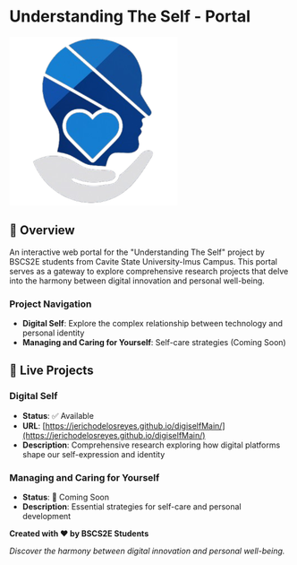 # Understanding The Self - Portal

![Portal Logo](img/portalLogo.png)

## 🌟 Overview

An interactive web portal for the "Understanding The Self" project by BSCS2E students from Cavite State University-Imus Campus. This portal serves as a gateway to explore comprehensive research projects that delve into the harmony between digital innovation and personal well-being.

### Project Navigation
- **Digital Self**: Explore the complex relationship between technology and personal identity
- **Managing and Caring for Yourself**: Self-care strategies (Coming Soon)

## 🎯 Live Projects

### Digital Self
- **Status**: ✅ Available
- **URL**: [https://jerichodelosreyes.github.io/digiselfMain/](https://jerichodelosreyes.github.io/digiselfMain/)
- **Description**: Comprehensive research exploring how digital platforms shape our self-expression and identity

### Managing and Caring for Yourself
- **Status**: 🚧 Coming Soon
- **Description**: Essential strategies for self-care and personal development

**Created with ❤️ by BSCS2E Students**

*Discover the harmony between digital innovation and personal well-being.*

